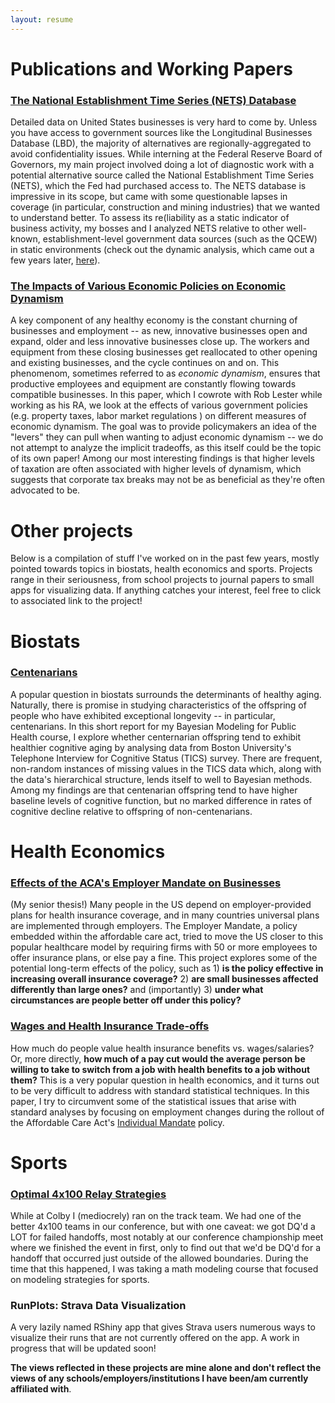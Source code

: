 ```yaml
---
layout: resume
---
```


# Publications and Working Papers

### [The National Establishment Time Series (NETS) Database](https://www.federalreserve.gov/econres/feds/files/2017110pap.pdf)
Detailed data on United States businesses is very hard to come by. Unless you have access to government sources like the Longitudinal Businesses Database (LBD), the majority of alternatives are regionally-aggregated to avoid confidentiality issues. While interning at the Federal Reserve Board of Governors, my main project involved doing a lot of diagnostic work with a potential alternative source called the National Establishment Time Series (NETS), which the Fed had purchased access to. The NETS database is impressive in its scope, but came with some questionable lapses in coverage (in particular, construction and mining industries) that we wanted to understand better. To assess its re(liability as a static indicator of business activity, my bosses and I analyzed NETS relative to other well-known, establishment-level government data sources (such as the QCEW) in static environments (check out the dynamic analysis, which came out a few years later, [here](https://conference.nber.org/conf_papers/f142811.pdf)). 

### [The Impacts of Various Economic Policies on Economic Dynamism](https://kbarnatchez.github.io/assets/coep.12194.pdf)
A key component of any healthy economy is the constant churning of businesses and employment -- as new, innovative businesses open and expand, older and less innovative businesses close up. The workers and equipment from these closing businesses get reallocated to other opening and existing businesses, and the cycle continues on and on. This phenomenom, sometimes referred to as _economic dynamism_, ensures that productive employees and equipment are constantly flowing towards compatible businesses. In this paper, which I cowrote with Rob Lester while working as his RA, we look at the effects of various government policies (e.g. property taxes, labor market regulations ) on different measures of economic dynamism. The goal was to provide policymakers an idea of the "levers" they can pull when wanting to adjust economic dynamism -- we do not attempt to analyze the implicit tradeoffs, as this itself could be the topic of its own paper! Among our most interesting findings is that higher levels of taxation are often associated with higher levels of dynamism, which suggests that corporate tax breaks may not be as beneficial as they're often advocated to be.

# Other projects

Below is a compilation of stuff I've worked on in the past few years, mostly pointed towards topics in biostats, health economics and sports. Projects range in their seriousness, from school projects to journal papers to small apps for visualizing data. If anything catches your interest, feel free to click to associated link to the project!

# Biostats

### [Centenarians](https://kbarnatchez.github.io/assets/final_project.pdf)
A popular question in biostats surrounds the determinants of healthy aging. Naturally, there is promise in studying characteristics of the offspring of people who have exhibited exceptional longevity -- in particular, centenarians. In this short report for my Bayesian Modeling for Public Health course, I explore whether centernarian offspring tend to exhibit healthier cognitive aging by analysing data from Boston University's Telephone Interview for Cognitive Status (TICS) survey. There are frequent, non-random instances of missing values in the TICS data which, along with the data's hierarchical structure, lends itself to well to Bayesian methods. Among my findings are that centenarian offspring tend to have higher baseline levels of cognitive function, but no marked difference in rates of cognitive decline relative to offspring of non-centenarians.

# Health Economics

### [Effects of the ACA's Employer Mandate on Businesses](http://www.colby.edu/econ/wp-content/uploads/sites/73/2018/08/kb_thesis-4.pdf)
(My senior thesis!) Many people in the US depend on employer-provided plans for health insurance coverage, and in many countries universal plans are implemented through employers. The Employer Mandate, a policy embedded within the affordable care act, tried to move the US closer to this popular healthcare model by requiring firms with 50 or more employees to offer insurance plans, or else pay a fine. This project explores some of the potential long-term effects of the policy, such as 1) **is the policy effective in increasing overall insurance coverage?** 2) **are small businesses affected differently than large ones?**  and (importantly) 3) **under what circumstances are people better off under this policy?**

### [Wages and Health Insurance Trade-offs](https://kbarnatchez.github.io/assets/kmb_ec318.pdf)
How much do people value health insurance benefits vs. wages/salaries? Or, more directly, **how much of a pay cut would the average person be willing to take to switch from a job with health benefits to a job without them?** This is a very popular question in health economics, and it turns out to be very difficult to address with standard statistical techniques. In this paper, I try to circumvent some of the statistical issues that arise with standard analyses by focusing on employment changes during the rollout of the Affordable Care Act's [Individual Mandate](https://en.wikipedia.org/wiki/Individual_mandate) policy.

# Sports

### [Optimal 4x100 Relay Strategies](https://kbarnatchez.github.io/assets/kb_exchanges.pdf)
While at Colby I (mediocrely) ran on the track team. We had one of the better 4x100 teams in our conference, but with one caveat: we got DQ'd a LOT for failed handoffs, most notably at our conference championship meet where we finished the event in first, only to find out that we'd be DQ'd for a handoff that occurred just outside of the allowed boundaries. During the time that this happened, I was taking a math modeling course that focused on modeling strategies for sports. 

### RunPlots: Strava Data Visualization
A very lazily named RShiny app that gives Strava users numerous ways to visualize their runs that are not currently offered on the app. A work in progress that will be updated soon!


**The views reflected in these projects are mine alone and don't reflect the views of any schools/employers/institutions I have been/am currently affiliated with**.
